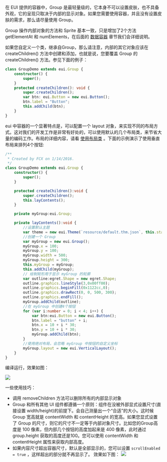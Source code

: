 在 EUI 提供的容器中，Group 是最轻量级的，它本身不可以设置皮肤，也不具备外观，它的呈现只取决于内部的显示对象。如果您需要使用容器，并且没有设置皮肤的需求，那么请尽量使用 Group。

Group 操作内部对象的方法和 Sprite 基本一致，只是增加了2个方法getElementAt  和 numElements，在后面的 [数据容器](../../../../extension/EUI/dataCollection/dataGroup/README.md) 章节我们会详细说明。


如果您自定义一个类，继承自Group，那么请注意，内部的其它对象应该在 createChildren() 方法中创建和添加，也就是说，您要覆盖 Group 的 createChildren() 方法。参见下面的例子：
``` TypeScript
class GroupDemo extends eui.Group {
    constructor() {
        super();
    }
    protected createChildren(): void {
        super.createChildren();
        var btn: eui.Button = new eui.Button();
        btn.label = "Button";
        this.addChild(btn);
	}
}
```
eui 中容器的一个显著特点是，可以配置一个 layout 对象，来实现不同的布局方式。这对我们的开发工作是非常有好处的，可以使用默认的几个布局类，来节省大量的编码工作。布局的详细内容，请看 [使用布局类](../../../../extension/EUI/useLayout/basiclayout/README.md) 。下面的示例演示了使用垂直布局来排列4个按钮:

``` TypeScript
/**
 * Created by FCX on 1/14/2016.
 */
class GroupDemo extends eui.Group {
    constructor() {
        super();
    }

    protected createChildren():void {
        super.createChildren();
        this.layContents();
    }

    private myGroup:eui.Group;

    private layContents():void {
        //设置默认主题
        var theme = new eui.Theme(`resource/default.thm.json`, this.stage);
        //创建一个 Group
        var myGroup = new eui.Group();
        myGroup.x = 100;
        myGroup.y = 100;
        myGroup.width = 500;
        myGroup.height = 300;
        this.myGroup = myGroup;
        this.addChild(myGroup);
        // 绘制矩形用于显示 myGroup 的轮廓
        var outline:egret.Shape = new egret.Shape;
        outline.graphics.lineStyle(3,0x00ff00);
        outline.graphics.beginFill(0x1122cc,0);
        outline.graphics.drawRect(0, 0, 500, 300);
        outline.graphics.endFill();
        myGroup.addChild(outline);
        //在 myGroup 中创建4个按钮
        for (var i:number = 0; i < 4; i++) {
            var btn:eui.Button = new eui.Button();
            btn.label = "button" + i;
            btn.x = 10 + i * 30;
            btn.y = 10 + i * 30;
            myGroup.addChild(btn);
        }
        //使用绝对布局，会忽略 myGroup 中按钮的自定义坐标
        myGroup.layout = new eui.VerticalLayout();
    }
}
```
编译运行，效果如图：

![][8-1-group]

一些使用技巧：
 * 调用 removeChildren 方法可以删除所有的内部显示对象
 * Group 和所有其他 UI 组件都遵循一个原则：组件在没被外部显式设置尺寸(直接设置 width/height)的前提下。会自己测量出一个“合适”的大小。这时候 Group 宽高就是 contentWidth 和 contentHeight 的宽高。如果您显式设置了 Group 的尺寸，则它的尺寸不一定等于内部对象尺寸。比如您的Group高度是 100 像素，但内部几个按钮的高度加起来是 400 像素，此时通过 group.height 获取的高度还是100。您可以使用 contentWidth 和 contentHeight 属性来获取内部高度。
 * 如果内容尺寸超出容器尺寸，默认是全部显示的，您可以设置 ```scrollEnabled = true``` ，这样超出的部分就不再显示了。
效果如下图：
![][8-2-group]

[8-1-group]: http://sedn.egret.com/5604ea5c1a463.png
[8-2-group]: http://sedn.egret.com/5604ea69e5687.png